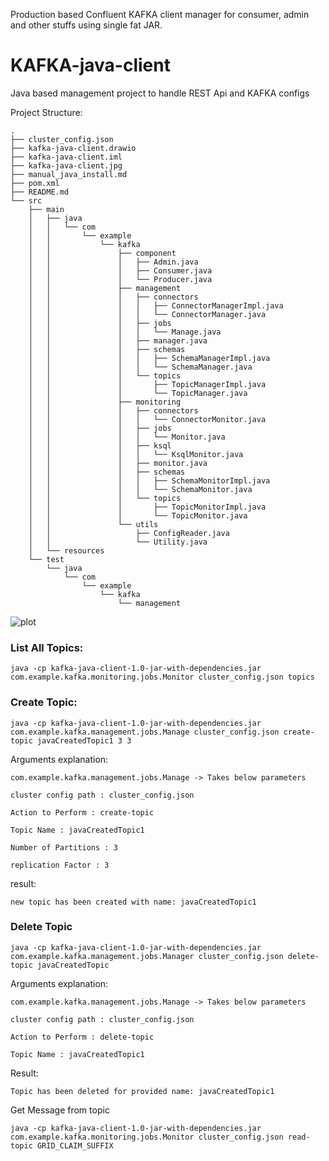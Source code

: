Production based Confluent KAFKA client manager for consumer, admin and other stuffs using single fat JAR.

# KAFKA-java-client
Java based management project to handle REST Api and KAFKA configs

Project Structure:

```
.
├── cluster_config.json
├── kafka-java-client.drawio
├── kafka-java-client.iml
├── kafka-java-client.jpg
├── manual_java_install.md
├── pom.xml
├── README.md
└── src
    ├── main
    │   ├── java
    │   │   └── com
    │   │       └── example
    │   │           └── kafka
    │   │               ├── component
    │   │               │   ├── Admin.java
    │   │               │   ├── Consumer.java
    │   │               │   └── Producer.java
    │   │               ├── management
    │   │               │   ├── connectors
    │   │               │   │   ├── ConnectorManagerImpl.java
    │   │               │   │   └── ConnectorManager.java
    │   │               │   ├── jobs
    │   │               │   │   └── Manage.java
    │   │               │   ├── manager.java
    │   │               │   ├── schemas
    │   │               │   │   ├── SchemaManagerImpl.java
    │   │               │   │   └── SchemaManager.java
    │   │               │   └── topics
    │   │               │       ├── TopicManagerImpl.java
    │   │               │       └── TopicManager.java
    │   │               ├── monitoring
    │   │               │   ├── connectors
    │   │               │   │   └── ConnectorMonitor.java
    │   │               │   ├── jobs
    │   │               │   │   └── Monitor.java
    │   │               │   ├── ksql
    │   │               │   │   └── KsqlMonitor.java
    │   │               │   ├── monitor.java
    │   │               │   ├── schemas
    │   │               │   │   ├── SchemaMonitorImpl.java
    │   │               │   │   └── SchemaMonitor.java
    │   │               │   └── topics
    │   │               │       ├── TopicMonitorImpl.java
    │   │               │       └── TopicMonitor.java
    │   │               └── utils
    │   │                   ├── ConfigReader.java
    │   │                   └── Utility.java
    │   └── resources
    └── test
        └── java
            └── com
                └── example
                    └── kafka
                        └── management
```

![plot](https://github.developer.allianz.io/RA-Kafka-Service/KAFKA-java-client/blob/master/kafka-java-client.jpg)


### List All Topics:

```shell script
java -cp kafka-java-client-1.0-jar-with-dependencies.jar com.example.kafka.monitoring.jobs.Monitor cluster_config.json topics
```



### Create Topic:

```shell script
java -cp kafka-java-client-1.0-jar-with-dependencies.jar com.example.kafka.management.jobs.Manage cluster_config.json create-topic javaCreatedTopic1 3 3
```

Arguments explanation:

```shell script
com.example.kafka.management.jobs.Manage -> Takes below parameters

cluster config path : cluster_config.json 

Action to Perform : create-topic 

Topic Name : javaCreatedTopic1

Number of Partitions : 3

replication Factor : 3

```

result:

```shell script
new topic has been created with name: javaCreatedTopic1
```


### Delete Topic

```shell script
java -cp kafka-java-client-1.0-jar-with-dependencies.jar com.example.kafka.management.jobs.Manager cluster_config.json delete-topic javaCreatedTopic
```
Arguments explanation:

```shell script
com.example.kafka.management.jobs.Manage -> Takes below parameters

cluster config path : cluster_config.json 

Action to Perform : delete-topic 

Topic Name : javaCreatedTopic1
```

Result:

```shell script
Topic has been deleted for provided name: javaCreatedTopic1
```

Get Message from topic

```shell script
java -cp kafka-java-client-1.0-jar-with-dependencies.jar com.example.kafka.monitoring.jobs.Monitor cluster_config.json read-topic GRID_CLAIM_SUFFIX
```
